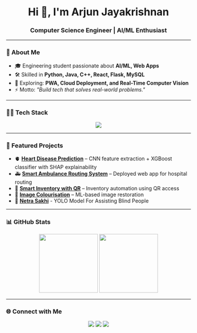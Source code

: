 <h1 align="center">Hi 👋, I'm Arjun Jayakrishnan</h1>
<h3 align="center">Computer Science Engineer | AI/ML Enthusiast </h3>

---

### 🚀 About Me
- 🎓 Engineering student passionate about **AI/ML, Web Apps**
- 🛠️ Skilled in **Python, Java, C++, React, Flask, MySQL**
- 🌱 Exploring: **PWA, Cloud Deployment, and Real-Time Computer Vision**
- ⚡ Motto: *"Build tech that solves real-world problems."*

---

### 🧑‍💻 Tech Stack
<p align="center">
  <img src="https://skillicons.dev/icons?i=python,java,cpp,react,flask,mysql,html,css,js,git,github" />
</p>

---

### 📌 Featured Projects
- 🫀 [**Heart Disease Prediction**](https://github.com/ArjunJayakrishnan-codes/Heart-Disease-Prediction) – CNN feature extraction + XGBoost classifier with SHAP explainability  
- 🚑 [**Smart Ambulance Routing System**](https://github.com/ArjunJayakrishnan-codes/Smart-Ambulance-Routing-System) – Deployed web app for hospital routing  
- 🏪 [**Smart Inventory with QR**](https://github.com/ArjunJayakrishnan-codes/Smart-Inventory-Management-with-QR-Access) – Inventory automation using QR access  
- 🎨 [**Image Colourisation**](https://github.com/ArjunJayakrishnan-codes/Image-colorisation) – ML-based image restoration  
- 👀 [**Netra Sakhi**](https://github.com/ArjunJayakrishnan-codes/Netra-Sakhi) - YOLO Model For Assisting Blind People
---

### 📊 GitHub Stats
<p align="center">
  <img src="https://github-readme-stats.vercel.app/api?username=ArjunJayakrishnan-codes&show_icons=true&theme=tokyonight" height="160" />
  <img src="https://github-readme-streak-stats.herokuapp.com/?user=ArjunJayakrishnan-codes&theme=tokyonight" height="160" />
</p>

---

### 🌐 Connect with Me
<p align="center">
  <a href="arjk276@gmail.com"><img src="https://img.shields.io/badge/Email-D14836?style=for-the-badge&logo=gmail&logoColor=white" /></a>
  <a href="https://www.linkedin.com/in/arjunjayakrishnan/"><img src="https://img.shields.io/badge/LinkedIn-0077B5?style=for-the-badge&logo=linkedin&logoColor=white" /></a>
  <a href="https://github.com/ArjunJayakrishnan-codes"><img src="https://img.shields.io/badge/GitHub-333?style=for-the-badge&logo=github&logoColor=white" /></a>
</p>
